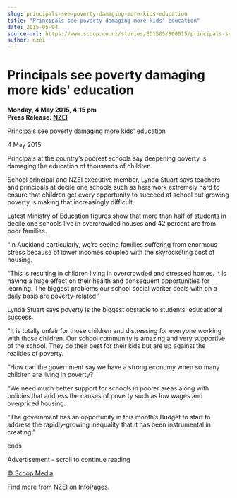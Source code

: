 ```yaml
---
slug: principals-see-poverty-damaging-more-kids-education
title: "Principals see poverty damaging more kids' education"
date: 2015-05-04
source-url: https://www.scoop.co.nz/stories/ED1505/S00015/principals-see-poverty-damaging-more-kids-education.htm
author: nzei
---
```

Principals see poverty damaging more kids' education
====================================================

**Monday, 4 May 2015, 4:15 pm**  
**Press Release: [NZEI](https://info.scoop.co.nz/NZEI)**

Principals see poverty damaging more kids' education

4 May 2015

Principals at the country’s poorest schools say deepening poverty is damaging the education of thousands of children.

School principal and NZEI executive member, Lynda Stuart says teachers and principals at decile one schools such as hers work extremely hard to ensure that children get every opportunity to succeed at school but growing poverty is making that increasingly difficult.

Latest Ministry of Education figures show that more than half of students in decile one schools live in overcrowded houses and 42 percent are from poor families.

“In Auckland particularly, we’re seeing families suffering from enormous stress because of lower incomes coupled with the skyrocketing cost of housing.

“This is resulting in children living in overcrowded and stressed homes. It is having a huge effect on their health and consequent opportunities for learning. The biggest problems our school social worker deals with on a daily basis are poverty-related."

Lynda Stuart says poverty is the biggest obstacle to students' educational success.

"It is totally unfair for those children and distressing for everyone working with those children. Our school community is amazing and very supportive of the school. They do their best for their kids but are up against the realities of poverty.

“How can the government say we have a strong economy when so many children are living in poverty?

“We need much better support for schools in poorer areas along with policies that address the causes of poverty such as low wages and overpriced housing.

“The government has an opportunity in this month’s Budget to start to address the rapidly-growing inequality that it has been instrumental in creating.”

ends

Advertisement - scroll to continue reading





[© Scoop Media](http://www.scoop.co.nz/about/terms.html)

Find more from [NZEI](https://info.scoop.co.nz/NZEI) on InfoPages.